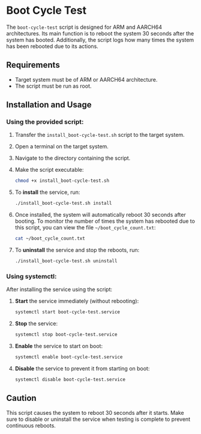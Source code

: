 # Boot Cycle Test

The `boot-cycle-test` script is designed for ARM and AARCH64 architectures. Its main function is to reboot the system 30 seconds after the system has booted. Additionally, the script logs how many times the system has been rebooted due to its actions.

## Requirements

- Target system must be of ARM or AARCH64 architecture.
- The script must be run as root.

## Installation and Usage

### Using the provided script:

1. Transfer the `install_boot-cycle-test.sh` script to the target system.
2. Open a terminal on the target system.
3. Navigate to the directory containing the script.
4. Make the script executable:
    ```bash
    chmod +x install_boot-cycle-test.sh
    ```
5. To **install** the service, run:
    ```bash
    ./install_boot-cycle-test.sh install
    ```

6. Once installed, the system will automatically reboot 30 seconds after booting. To monitor the number of times the system has rebooted due to this script, you can view the file `~/boot_cycle_count.txt`:
    ```bash
    cat ~/boot_cycle_count.txt
    ```

7. To **uninstall** the service and stop the reboots, run:
    ```bash
    ./install_boot-cycle-test.sh uninstall
    ```

### Using systemctl:

After installing the service using the script:

1. **Start** the service immediately (without rebooting):
    ```bash
    systemctl start boot-cycle-test.service
    ```

2. **Stop** the service:
    ```bash
    systemctl stop boot-cycle-test.service
    ```

3. **Enable** the service to start on boot:
    ```bash
    systemctl enable boot-cycle-test.service
    ```

4. **Disable** the service to prevent it from starting on boot:
    ```bash
    systemctl disable boot-cycle-test.service
    ```

## Caution

This script causes the system to reboot 30 seconds after it starts. Make sure to disable or uninstall the service when testing is complete to prevent continuous reboots.
